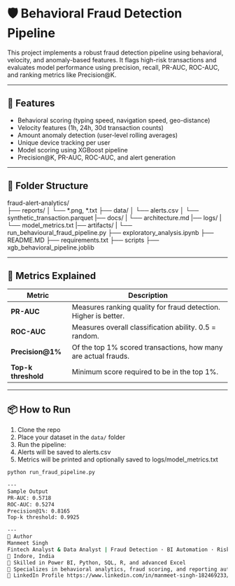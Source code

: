 # 🛡️ Behavioral Fraud Detection Pipeline

This project implements a robust fraud detection pipeline using behavioral, velocity, and anomaly-based features. It flags high-risk transactions and evaluates model performance using precision, recall, PR-AUC, ROC-AUC, and ranking metrics like Precision@K.

---

## 🚀 Features

- Behavioral scoring (typing speed, navigation speed, geo-distance)
- Velocity features (1h, 24h, 30d transaction counts)
- Amount anomaly detection (user-level rolling averages)
- Unique device tracking per user
- Model scoring using XGBoost pipeline
- Precision@K, PR-AUC, ROC-AUC, and alert generation

---

## 📁 Folder Structure
fraud-alert-analytics/   
├── reports/ 
│   └── *.png, *.txt 
├── data/ 
│   └── alerts.csv
│   └── synthetic_transaction.parquet
|── docs/ 
|   └── architecture.md
|── logs/ 
|   └── model_metrics.txt
|── artifacts/ 
|   └── run_behavioural_fraud_pipeline.py
├── exploratory_analysis.ipynb
├── README.MD
├── requirements.txt
├── scripts
├── xgb_behavioral_pipeline.joblib

---

## 🧠 Metrics Explained

| Metric              | Description |
|---------------------|-------------|
| **PR-AUC**          | Measures ranking quality for fraud detection. Higher is better. |
| **ROC-AUC**         | Measures overall classification ability. 0.5 = random. |
| **Precision@1%**    | Of the top 1% scored transactions, how many are actual frauds. |
| **Top-k threshold** | Minimum score required to be in the top 1%. |

---

## 📦 How to Run

1. Clone the repo  
2. Place your dataset in the `data/` folder  
3. Run the pipeline:
4. Alerts will be saved to alerts.csv
5. Metrics will be printed and optionally saved to logs/model_metrics.txt

```bash
python run_fraud_pipeline.py

---
Sample Output
PR-AUC: 0.5718
ROC-AUC: 0.5274
Precision@1%: 0.8165
Top-k threshold: 0.9925

---
👤 Author
Manmeet Singh
Fintech Analyst & Data Analyst | Fraud Detection · BI Automation · Risk Intelligence
📍 Indore, India
🔧 Skilled in Power BI, Python, SQL, R, and advanced Excel
🧠 Specializes in behavioral analytics, fraud scoring, and reporting automation
🔗 LinkedIn Profile https://www.linkedin.com/in/manmeet-singh-182469233/
